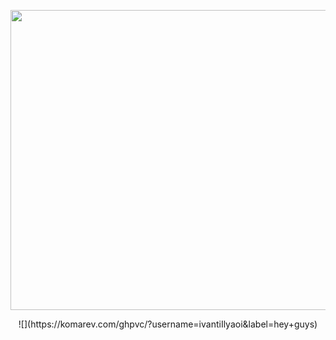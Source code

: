 <p align="center">
  <img width="855" height="480" src="https://github.com/ivantiIlyaoi/ivantiIlyaoi/blob/main/doomedyaoi.gif?raw=true">
</p> 

<p align="center">
  ![](https://komarev.com/ghpvc/?username=ivantiIlyaoi&label=hey+guys)
</p>
